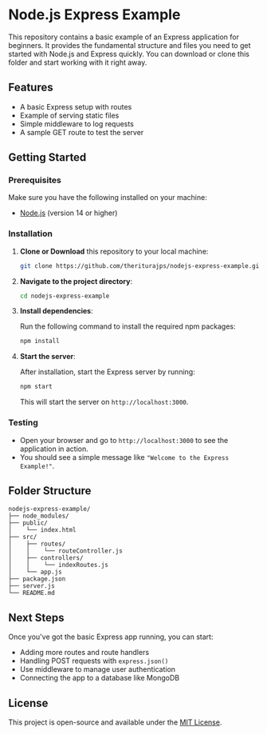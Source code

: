 # Node.js Express Example

This repository contains a basic example of an Express application for beginners. It provides the fundamental structure and files you need to get started with Node.js and Express quickly. You can download or clone this folder and start working with it right away.

## Features
- A basic Express setup with routes
- Example of serving static files
- Simple middleware to log requests
- A sample GET route to test the server

## Getting Started

### Prerequisites
Make sure you have the following installed on your machine:
- [Node.js](https://nodejs.org/en/) (version 14 or higher)

### Installation

1. **Clone or Download** this repository to your local machine:

   ```bash
   git clone https://github.com/theriturajps/nodejs-express-example.git
   ```

2. **Navigate to the project directory**:

   ```bash
   cd nodejs-express-example
   ```

3. **Install dependencies**:

   Run the following command to install the required npm packages:

   ```bash
   npm install
   ```

4. **Start the server**:

   After installation, start the Express server by running:

   ```bash
   npm start
   ```

   This will start the server on `http://localhost:3000`.

### Testing

- Open your browser and go to `http://localhost:3000` to see the application in action.
- You should see a simple message like `"Welcome to the Express Example!"`.

## Folder Structure

```
nodejs-express-example/
├── node_modules/   
├── public/      
│	 └── index.html
├── src/
│	 ├── routes/     
│	 │	  └── routeController.js
│	 ├── controllers/
│	 │	  └── indexRoutes.js
│	 └── app.js          
├── package.json   
├── server.js 
└── README.md       
```

## Next Steps

Once you've got the basic Express app running, you can start:

- Adding more routes and route handlers
- Handling POST requests with `express.json()`
- Use middleware to manage user authentication
- Connecting the app to a database like MongoDB

## License

This project is open-source and available under the [MIT License](LICENSE).